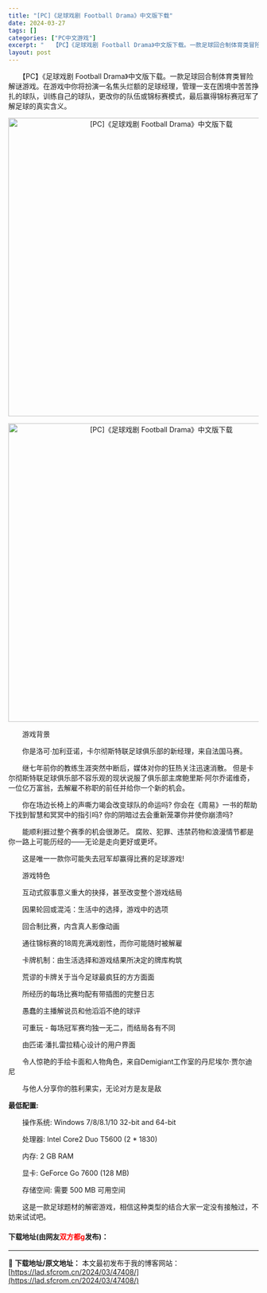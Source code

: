 ```yaml
---
title: "[PC]《足球戏剧 Football Drama》中文版下载"
date: 2024-03-27
tags: []
categories: ["PC中文游戏"]
excerpt: "　　【PC】《足球戏剧 Football Drama》中文版下载。一款足球回合制体育类冒险解谜游戏。在游戏中你将扮演一名焦头烂额的足球经理，管理一支在困境中苦苦挣扎的球队，训练自己的球队，更改你的队伍或锦标赛模式，最后赢得锦标赛冠军了解足球的真实含义。 　　游戏背景 　　你是洛可&middot;加利&hellip;"
layout: post
---
```


 <p>　　【PC】《足球戏剧 Football Drama》中文版下载。一款足球回合制体育类冒险解谜游戏。在游戏中你将扮演一名焦头烂额的足球经理，管理一支在困境中苦苦挣扎的球队，训练自己的球队，更改你的队伍或锦标赛模式，最后赢得锦标赛冠军了解足球的真实含义。</p> <p align="center"><img align="" border="0" src="https://lad.sfcrom.cn/wp-content/uploads/2024/03/20240327_66036e181138d.webp" width="600" alt="[PC]《足球戏剧 Football Drama》中文版下载" /></p> <p align="center"><img align="" border="0" src="https://lad.sfcrom.cn/wp-content/uploads/2024/03/20240327_66036e186c1a5.webp" width="600" alt="[PC]《足球戏剧 Football Drama》中文版下载" /></p> <p>　　游戏背景</p> <p>　　你是洛可&middot;加利亚诺，卡尔彻斯特联足球俱乐部的新经理，来自法国马赛。</p> <p>　　继七年前你的教练生涯突然中断后，媒体对你的狂热关注迅速消散。 但是卡尔彻斯特联足球俱乐部不容乐观的现状说服了俱乐部主席鲍里斯&middot;阿尔乔诺维奇，一位亿万富翁，去解雇不称职的前任并给你一个新的机会。</p> <p>　　你在场边长椅上的声嘶力竭会改变球队的命运吗? 你会在《周易》一书的帮助下找到智慧和冥冥中的指引吗? 你的阴暗过去会重新笼罩你并使你崩溃吗?</p> <p>　　能顺利捱过整个赛季的机会很渺茫。 腐败、犯罪、违禁药物和浪漫情节都是你一路上可能历经的&mdash;&mdash;无论是走向更好或更坏。</p> <p>　　这是唯一一款你可能失去冠军却赢得比赛的足球游戏!</p> <p>　　游戏特色</p> <p>　　互动式叙事意义重大的抉择，甚至改变整个游戏结局</p> <p>　　因果轮回或混沌：生活中的选择，游戏中的选项</p> <p>　　回合制比赛，内含真人影像动画</p> <p>　　通往锦标赛的18周充满戏剧性，而你可能随时被解雇</p> <p>　　卡牌机制：由生活选择和游戏结果所决定的牌库构筑</p> <p>　　荒谬的卡牌关于当今足球最疯狂的方方面面</p> <p>　　所经历的每场比赛均配有带插图的完整日志</p> <p>　　愚蠢的主播解说员和他滔滔不绝的球评</p> <p>　　可重玩 - 每场冠军赛均独一无二，而结局各有不同</p> <p>　　由匹诺&middot;潘扎雷拉精心设计的用户界面</p> <p>　　令人惊艳的手绘卡面和人物角色，来自Demigiant工作室的丹尼埃尔&middot;贾尔迪尼</p> <p>　　与他人分享你的胜利果实，无论对方是友是敌</p> <p><strong>最低配置:</strong></p> <p>　　操作系统: Windows 7/8/8.1/10 32-bit and 64-bit</p> <p>　　处理器: Intel Core2 Duo T5600 (2 * 1830)</p> <p>　　内存: 2 GB RAM</p> <p>　　显卡: GeForce Go 7600 (128 MB)</p> <p>　　存储空间: 需要 500 MB 可用空间</p> <p>　　这是一款足球题材的解密游戏，相信这种类型的结合大家一定没有接触过，不妨来试试吧。</p> <p><h4>下载地址(由网友<font color="red">双方都g</font>发布)：</h4></p> 

---
📖 **下载地址/原文地址：** 本文最初发布于我的博客网站：[https://lad.sfcrom.cn/2024/03/47408/](https://lad.sfcrom.cn/2024/03/47408/)
